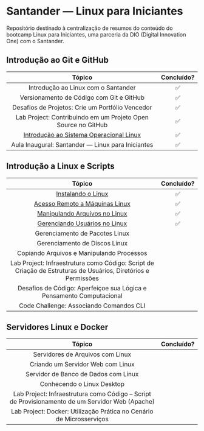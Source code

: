 # Santander — Linux para Iniciantes

Repositório destinado à centralização de resumos do conteúdo do bootcamp Linux para Iniciantes, uma parceria da DIO (Digital Innovation One) com o Santander.

## Introdução ao Git e GitHub

|                                                          Tópico                                                           | Concluído? |
| :-----------------------------------------------------------------------------------------------------------------------: | :--------: |
|                                            Introdução ao Linux com o Santander                                            |     ✅     |
|                                         Versionamento de Código com Git e GitHub                                          |     ✅     |
|                                     Desafios de Projetos: Crie um Portfólio Vencedor                                      |     ✅     |
|                               Lab Project: Contribuindo em um Projeto Open Source no GitHub                               |     ✅     |
| [Introdução ao Sistema Operacional Linux](/resumos/introducao-ao-git-e-github/introducao-ao-sistema-operacional-linux.md) |     ✅     |
|                                     Aula Inaugural: Santander — Linux para Iniciantes                                     |     ✅     |

## Introdução a Linux e Scripts

|                                                    Tópico                                                     | Concluído? |
| :-----------------------------------------------------------------------------------------------------------: | :--------: |
|               [Instalando o Linux](/resumos/introducao-a-linux-e-scripts/instalando-o-linux.md)               |     ✅     |
|   [Acesso Remoto a Máquinas Linux](/resumos/introducao-a-linux-e-scripts/acesso-remoto-a-maquinas-linux.md)   |     ✅     |
|    [Manipulando Arquivos no Linux](/resumos/introducao-a-linux-e-scripts/manipulando-arquivos-no-linux.md)    |     ✅     |
|    [Gerenciando Usuários no Linux](/resumos/introducao-a-linux-e-scripts/gerenciando-usuarios-no-linux.md)    |     ✅     |
|                                        Gerenciamento de Pacotes Linux                                         |            |
|                                         Gerenciamento de Discos Linux                                         |            |
|                                   Copiando Arquivos e Manipulando Processos                                   |            |
| Lab Project: Infraestrutura como Código: Script de Criação de Estruturas de Usuários, Diretórios e Permissões |            |
|                     Desafios de Código: Aperfeiçoe sua Lógica e Pensamento Computacional                      |            |
|                                    Code Challenge: Associando Comandos CLI                                    |            |

## Servidores Linux e Docker

|                                             Tópico                                              | Concluído? |
| :---------------------------------------------------------------------------------------------: | :--------: |
|                                Servidores de Arquivos com Linux                                 |            |
|                                Criando um Servidor Web com Linux                                |            |
|                              Servidor de Banco de Dados com Linux                               |            |
|                                   Conhecendo o Linux Desktop                                    |            |
| Lab Project: Infraestrutura como Código – Script de Provisionamento de um Servidor Web (Apache) |            |
|              Lab Project: Docker: Utilização Prática no Cenário de Microsserviços               |            |
